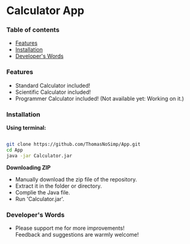 # Calculator App

### Table of contents

<ul>
    <li><a href="#features">Features</a></li>
    <li><a href="#installation">Installation</a></li>
    <li><a href="#Developers's Words">Developer's Words</a></li>
</ul>

### Features

- Standard Calculator included!
- Scientific Calculator included!
- Programmer Calculator included! (Not available yet: Working on it.)

### Installation

__Using terminal:__
```bash

git clone https://github.com/ThomasNoSimp/App.git
cd App
java -jar Calculator.jar

```

__Downloading ZIP__

- Manually download the zip file of the repository.
- Extract it in the folder or directory.
- Complie the Java file.
- Run 'Calculator.jar'.

### Developer's Words

<ul>
    <li>Please support me for more improvements! <br>Feedback and suggestions are warmly welcome!</li>
</ul>